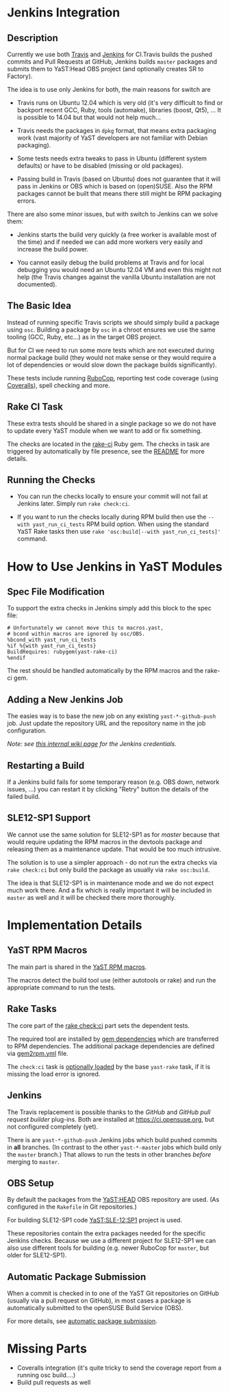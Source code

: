 # Jenkins Integration

## Description

Currently we use both [Travis](https://travis-ci.org/) and
[Jenkins](http://jenkins-ci.org/) for CI.Travis builds the pushed
commits and Pull Requests at GitHub, Jenkins builds `master` packages and
submits them to YaST:Head OBS project (and optionally creates SR to Factory).

The idea is to use only Jenkins for both, the main reasons for switch are

- Travis runs on Ubuntu 12.04 which is very old (it's very difficult to find
  or backport recent GCC, Ruby, tools (automake), libraries (boost, Qt5), ...
  It is possible to 14.04 but that would not help much...

- Travis needs the packages in `dpkg` format, that means extra packaging work
  (vast majority of YaST developers are not familiar with Debian packaging).

- Some tests needs extra tweaks to pass in Ubuntu (different system defaults)
  or have to be disabled (missing or old packages).

- Passing build in Travis (based on Ubuntu) does not guarantee that it will pass
  in Jenkins or OBS which is based on (open)SUSE. Also the RPM packages cannot
  be built that means there still might be RPM packaging errors.

There are also some minor issues, but with switch to Jenkins can we solve them:

- Jenkins starts the build very quickly (a free worker is available most of the
  time) and if needed we can add more workers very easily and increase the build
  power.

- You cannot easily debug the build problems at Travis and for local debugging
  you would need an Ubuntu 12.04 VM and even this might not help (the Travis
  changes against the vanilla Ubuntu installation are not documented).

## The Basic Idea

Instead of running specific Travis scripts we should simply build a package
using `osc`. Building a package by `osc` in a chroot ensures we use the same
tooling (GCC, Ruby, etc...) as in the target OBS project.

But for CI we need to run some more tests which are not executed during normal
package build (they would not make sense or they would require a lot of dependencies
or would slow down the package builds significantly).

These tests include running [RuboCop](https://github.com/bbatsov/rubocop),
reporting test code coverage (using [Coveralls](https://coveralls.io/)), spell
checking and more.


## Rake CI Task

These extra tests should be shared in a single package so we do not have to update
every YaST module when we want to add or fix something.

The checks are located in the [rake-ci](https://github.com/yast/yast-rake-ci/)
Ruby gem. The checks in task are triggered by automatically by file presence, see the
[README](https://github.com/yast/yast-rake-ci/blob/master/README.md) for more
details.


## Running the Checks

- You can run the checks locally to ensure your commit will not fail at Jenkins
  later. Simply run `rake check:ci`.

- If you want to run the checks locally during RPM build then use the
  `--with yast_run_ci_tests` RPM build option. When using the standard YaST
  Rake tasks then use `rake 'osc:build[--with yast_run_ci_tests]'` command.

# How to Use Jenkins in YaST Modules

## Spec File Modification

To support the extra checks in Jenkins simply add this block to the spec file:

```
# Unfortunately we cannot move this to macros.yast,
# bcond within macros are ignored by osc/OBS.
%bcond_with yast_run_ci_tests
%if %{with yast_run_ci_tests}
BuildRequires: rubygem(yast-rake-ci)
%endif
```

The rest should be handled automatically by the RPM macros and the rake-ci gem.

## Adding a New Jenkins Job

The easies way is to base the new job on any existing `yast-*-github-push` job.
Just update the repository URL and the repository name in the job configuration.

*Note: see [this internal wiki
page](https://wiki.microfocus.net/index.php/YaST/jenkins#openSUSE_.28external.29)
for the Jenkins credentials.*

## Restarting a Build

If a Jenkins build fails for some temporary reason (e.g. OBS down, network
issues, ...) you can restart it by clicking "Retry" button the details of the
failed build.

## SLE12-SP1 Support

We cannot use the same solution for SLE12-SP1 as for *master* because that would
require updating the RPM macros in the devtools package and releasing them as a
maintenance update. That would be too much intrusive. 

The solution is to use a simpler approach - do not run the extra checks via
`rake check:ci` but only build the package as usually via `rake osc:build`.

The idea is that SLE12-SP1 is in maintenance mode and we do not expect much work
there. And a fix which is really important it will be included in `master` as well and
it will be checked there more thoroughly.


# Implementation Details

## YaST RPM Macros

The main part is shared in the [YaST RPM
macros](https://github.com/yast/yast-devtools/blob/master/build-tools/rpm/macros.yast#L73-L83).

The macros detect the build tool use (either autotools or rake) and run the
appropriate command to run the tests.

## Rake Tasks

The core part of the [rake
check:ci](https://github.com/yast/yast-rake/blob/master/lib/yast/rake.rb#L46)
part sets the dependent tests.

The required tool are installed by [gem
dependencies](https://github.com/yast/yast-rake-ci/blob/master/yast-rake-ci.gemspec#L44)
which are transferred to RPM dependencies. The additional package dependencies
are defined via
[gem2rpm.yml](https://github.com/yast/yast-rake-ci/blob/master/package/gem2rpm.yml#L59-L60)
file.

The `check:ci` task is [optionally 
loaded](https://github.com/yast/yast-rake/blob/master/lib/yast/rake.rb#L46)
by the base `yast-rake` task, if it is missing the load error is ignored.


## Jenkins

The Travis replacement is possible thanks to the *GitHub* and *GitHub pull
request builder* plug-ins. Both are installed at https://ci.opensuse.org, but not
configured completely (yet).

There is are `yast-*-github-push` Jenkins jobs which build pushed commits in
**all** branches. (In contrast to the other `yast-*-master` jobs which build
only the `master` branch.) That allows to run the tests in other branches
*before* merging to `master`.

## OBS Setup

By default the packages from the
[YaST:HEAD](https://build.opensuse.org/project/show/YaST:Head) OBS repository
are used. (As configured in the `Rakefile` in Git repositories.)

For building SLE12-SP1 code
[YaST:SLE-12:SP1](https://build.opensuse.org/project/show/YaST:SLE-12:SP1)
project is used.

These repositories contain the extra packages needed for the specific Jenkins
checks. Because we use a different project for SLE12-SP1 we can also use
different tools for building (e.g. newer RuboCop for `master`, but older for
SLE12-SP1).


## Automatic Package Submission

When a commit is checked in to one of the YaST Git repositories on GitHub
(usually via a pull request on GitHub), in most cases a package is
automatically submitted to the openSUSE Build Service (OBS).

For more details, see [automatic package submission](auto-pkg-submission.md).



# Missing Parts

- Coveralls integration (it's quite tricky to send the coverage report from a
  running osc build....)
- Build pull requests as well

